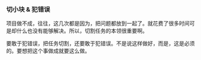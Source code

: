 ### 切小块 & 犯错误

项目做不成，往往，这几次都是因为，把问题都放到一起了。就花费了很多时间可是却什么也没有能够解决。所以，切割任务的本领很重要啊。

要敢于犯错误，把任务切割，还要敢于犯错误。不是说这样做好，而是，这是必须的。要想把这个事做成就要这么做。

